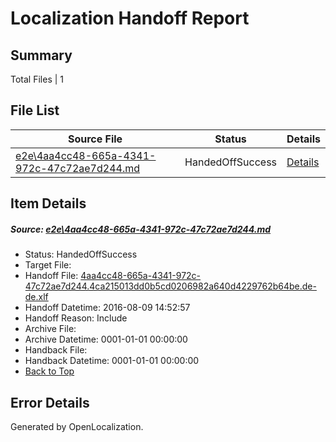 # <a name='report-top'></a> Localization Handoff Report

## Summary
 Total Files | 1

## File List
 Source File | Status | Details 
 ----------- | ------ | ------- 
 [e2e\4aa4cc48-665a-4341-972c-47c72ae7d244.md](https://github.com/OpenLocalizationTestOrg/oltest/blob/c59546fc7127106fe279af9c3a6319bf0f67e13b/e2e/4aa4cc48-665a-4341-972c-47c72ae7d244.md) | HandedOffSuccess | [Details](#6ac5dbbd62c4ee2204dc74bf1e1d5107f4de78fd1)

## Item Details
##### <a name='6ac5dbbd62c4ee2204dc74bf1e1d5107f4de78fd1'></a> Source: [e2e\4aa4cc48-665a-4341-972c-47c72ae7d244.md](https://github.com/OpenLocalizationTestOrg/oltest/blob/c59546fc7127106fe279af9c3a6319bf0f67e13b/e2e/4aa4cc48-665a-4341-972c-47c72ae7d244.md)
* Status: HandedOffSuccess
* Target File: 
* Handoff File: [4aa4cc48-665a-4341-972c-47c72ae7d244.4ca215013dd0b5cd0206982a640d4229762b64be.de-de.xlf](https://github.com/OpenLocalizationTestOrg/olhandoff-e2e/blob/0707097bbeb8f1e3613f0ffeb0db074a5d42582c/ol-handoff/OpenLocalizationTestOrg/ol-test-dede/ci/ht/4aa4cc48-665a-4341-972c-47c72ae7d244.4ca215013dd0b5cd0206982a640d4229762b64be.de-de.xlf)
* Handoff Datetime: 2016-08-09 14:52:57
* Handoff Reason: Include
* Archive File: 
* Archive Datetime: 0001-01-01 00:00:00
* Handback File: 
* Handback Datetime: 0001-01-01 00:00:00
* [Back to Top](#report-top)


## Error Details

Generated by OpenLocalization.
